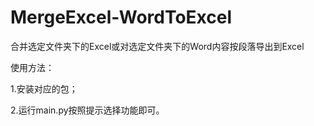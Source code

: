 # MergeExcel-WordToExcel
合并选定文件夹下的Excel或对选定文件夹下的Word内容按段落导出到Excel

使用方法：

1.安装对应的包；

2.运行main.py按照提示选择功能即可。

